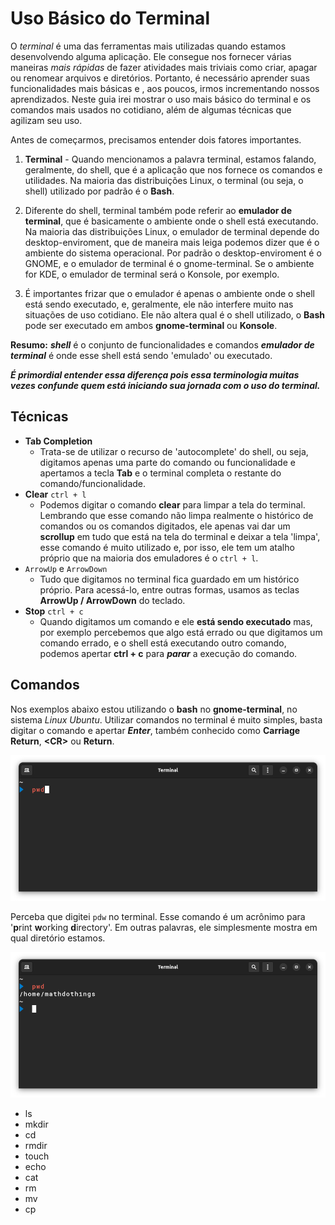 # Uso Básico do Terminal

O _terminal_ é uma das ferramentas mais utilizadas quando estamos desenvolvendo alguma aplicação. Ele consegue nos fornecer várias maneiras _mais rápidas_ de fazer atividades mais triviais como criar, apagar ou renomear arquivos e diretórios. Portanto, é necessário aprender suas funcionalidades mais básicas e , aos poucos, irmos incrementando nossos aprendizados. Neste guia irei mostrar o uso mais básico do terminal e os comandos mais usados no cotidiano, além de algumas técnicas que agilizam seu uso.

Antes de começarmos, precisamos entender dois fatores importantes.

1. **Terminal** - Quando mencionamos a palavra terminal, estamos falando, geralmente, do shell, que é a aplicação que nos fornece os comandos e utilidades. Na maioria das distribuições Linux, o terminal (ou seja, o shell) utilizado por padrão é o **Bash**.

2. Diferente do shell, terminal também pode referir ao **emulador de terminal**, que é basicamente o ambiente onde o shell está executando. Na maioria das distribuições Linux, o emulador de terminal depende do desktop-enviroment, que de maneira mais leiga podemos dizer que é o ambiente do sistema operacional. Por padrão o desktop-enviroment é o GNOME, e o emulador de terminal é o gnome-terminal. Se o ambiente for KDE, o emulador de terminal será o Konsole, por exemplo.
3. É importantes frizar que o emulador é apenas o ambiente onde o shell está sendo executado, e, geralmente, ele não interfere muito nas situações de uso cotidiano. Ele não altera qual é o shell utilizado, o **Bash** pode ser executado em ambos **gnome-terminal** ou **Konsole**.

**Resumo:** **_shell_** é o conjunto de funcionalidades e comandos **_emulador de terminal_** é onde esse shell está sendo 'emulado' ou executado.

**_É primordial entender essa diferença pois essa terminologia muitas vezes confunde quem está iniciando sua jornada com o uso do terminal._**

## Técnicas

- **Tab Completion**
  - Trata-se de utilizar o recurso de 'autocomplete' do shell, ou seja, digitamos apenas uma parte do comando ou funcionalidade e apertamos a tecla **Tab** e o terminal completa o restante do comando/funcionalidade.
- **Clear** `ctrl + l`
  - Podemos digitar o comando **clear** para limpar a tela do terminal. Lembrando que esse comando não limpa realmente o histórico de comandos ou os comandos digitados, ele apenas vai dar um **scrollup** em tudo que está na tela do terminal e deixar a tela 'limpa', esse comando é muito utilizado e, por isso, ele tem um atalho próprio que na maioria dos emuladores é o `ctrl + l`.
- `ArrowUp` e `ArrowDown`
  - Tudo que digitamos no terminal fica guardado em um histórico próprio. Para acessá-lo, entre outras formas, usamos as teclas **ArrowUp / ArrowDown** do teclado.
- **Stop** `ctrl + c`
  - Quando digitamos um comando e ele **está sendo executado** mas, por exemplo percebemos que algo está errado ou que digitamos um comando errado, e o shell está executando outro comando, podemos apertar **ctrl + c** para **_parar_** a execução do comando.

## Comandos

Nos exemplos abaixo estou utilizando o **bash** no **gnome-terminal**, no sistema _Linux Ubuntu_. Utilizar comandos no terminal é muito simples, basta digitar o comando e apertar **_Enter_**, também conhecido como **Carriage Return**, **\<CR\>** ou **Return**.

![pwd command](./images/pwd.png)

Perceba que digitei `pdw` no terminal. Esse comando é um acrônimo para \'**p**rint **w**orking **d**irectory\'. Em outras palavras, ele simplesmente mostra em qual diretório estamos.

![pwd result](./images/pwd-result.png)

- ls
- mkdir
- cd
- rmdir
- touch
- echo
- cat
- rm
- mv
- cp
